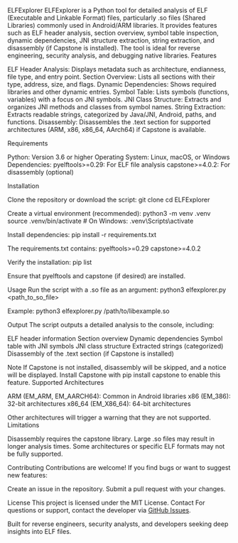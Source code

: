 ELFExplorer
ELFExplorer is a Python tool for detailed analysis of ELF (Executable and Linkable Format) files, particularly .so files (Shared Libraries) commonly used in Android/ARM libraries. It provides features such as ELF header analysis, section overview, symbol table inspection, dynamic dependencies, JNI structure extraction, string extraction, and disassembly (if Capstone is installed). The tool is ideal for reverse engineering, security analysis, and debugging native libraries.
Features

ELF Header Analysis: Displays metadata such as architecture, endianness, file type, and entry point.
Section Overview: Lists all sections with their type, address, size, and flags.
Dynamic Dependencies: Shows required libraries and other dynamic entries.
Symbol Table: Lists symbols (functions, variables) with a focus on JNI symbols.
JNI Class Structure: Extracts and organizes JNI methods and classes from symbol names.
String Extraction: Extracts readable strings, categorized by Java/JNI, Android, paths, and functions.
Disassembly: Disassembles the .text section for supported architectures (ARM, x86, x86_64, AArch64) if Capstone is available.

Requirements

Python: Version 3.6 or higher
Operating System: Linux, macOS, or Windows
Dependencies:
pyelftools>=0.29: For ELF file analysis
capstone>=4.0.2: For disassembly (optional)



Installation

Clone the repository or download the script:
git clone <repository-url>
cd ELFExplorer


Create a virtual environment (recommended):
python3 -m venv .venv
source .venv/bin/activate  # On Windows: .venv\Scripts\activate


Install dependencies:
pip install -r requirements.txt

The requirements.txt contains:
pyelftools>=0.29
capstone>=4.0.2


Verify the installation:
pip list

Ensure that pyelftools and capstone (if desired) are installed.


Usage
Run the script with a .so file as an argument:
python3 elfexplorer.py <path_to_so_file>

Example:
python3 elfexplorer.py /path/to/libexample.so

Output
The script outputs a detailed analysis to the console, including:

ELF header information
Section overview
Dynamic dependencies
Symbol table with JNI symbols
JNI class structure
Extracted strings (categorized)
Disassembly of the .text section (if Capstone is installed)

Note
If Capstone is not installed, disassembly will be skipped, and a notice will be displayed. Install Capstone with pip install capstone to enable this feature.
Supported Architectures

ARM (EM_ARM, EM_AARCH64): Common in Android libraries
x86 (EM_386): 32-bit architectures
x86_64 (EM_X86_64): 64-bit architectures

Other architectures will trigger a warning that they are not supported.
Limitations

Disassembly requires the capstone library.
Large .so files may result in longer analysis times.
Some architectures or specific ELF formats may not be fully supported.

Contributing
Contributions are welcome! If you find bugs or want to suggest new features:

Create an issue in the repository.
Submit a pull request with your changes.

License
This project is licensed under the MIT License.
Contact
For questions or support, contact the developer via [GitHub Issues](/issues).

Built for reverse engineers, security analysts, and developers seeking deep insights into ELF files.
